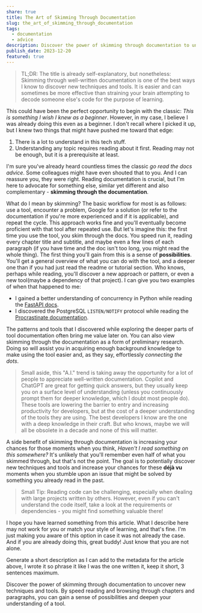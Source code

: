 ```yaml
---
share: true
title: The Art of Skimming Through Documentation
slug: the_art_of_skimming_through_documentation
tags:
  - documentation
  - advice
description: Discover the power of skimming through documentation to uncover new techniques and tools. By speed reading and browsing through chapters and paragraphs, you can gain a sense of possibilities and deepen your understanding of a tool.
publish_date: 2023-12-20
featured: true
---
```



> TL;DR: The title is already self-explanatory,  but nonetheless: Skimming through well-written documentation is one of the best ways I know to discover new techniques and tools. It is easier and can sometimes be more effective than straining your brain attempting to decode someone else's code for the purpose of learning.

This could have been the perfect opportunity to begin with the classic: *This is something I wish I knew as a beginner*. However, in my case, I believe I was already doing this even as a beginner. I don't recall where I picked it up, but I knew two things that might have pushed me toward that edge:

1. There is a lot to understand in this tech stuff.
2. Understanding any topic requires reading about it first. Reading may not be enough, but it is a prerequisite at least.

I'm sure you've already heard countless times the classic *go read the docs advice*. Some colleagues might have even shouted that to you. And I can reassure you, they were right. Reading documentation is crucial, but I'm here to advocate for something else, similar yet different and also complementary - **skimming through the documentation**.

What do I mean by skimming? The basic workflow for most is as follows: use a tool, encounter a problem, Google for a solution (or refer to the documentation if you're more experienced and if it is applicable), and repeat the cycle. This approach works fine and you'll eventually become proficient with that tool after repeated use.
But let's imagine this: the first time you use the tool, you skim through the docs. You speed run it, reading every chapter title and subtitle, and maybe even a few lines of each paragraph (if you have time and the doc isn't too long, you might read the whole thing). The first thing you'll gain from this is a sense of **possibilities**. You'll get a general overview of what you can do with the tool, and a deeper one than if you had just read the readme or tutorial section. Who knows, perhaps while reading, you'll discover a new approach or pattern, or even a new tool(maybe a dependency of that project). I can give you two examples of when that happened to me:

- I gained a better understanding of concurrency in Python while reading the [FastAPI docs](https://fastapi.tiangolo.com/async/).
- I discovered the PostgreSQL `LISTEN/NOTIFY` protocol while reading the [Procrastinate documentation](https://procrastinate.readthedocs.io/en/stable/discussions.html#why-are-you-doing-a-task-queue-in-postgresql).

The patterns and tools that I discovered while exploring the deeper parts of tool documentation often bring me value later on.
You can also view skimming through the documentation as a form of preliminary research. Doing so will assist you in acquiring enough background knowledge to make using the tool easier and, as they say, effortlessly _connecting the dots_.

> Small aside, this "A.I." trend is taking away the opportunity for a lot of people to appreciate well-written documentation. Copilot and ChatGPT are great for getting quick answers, but they usually keep you on a surface level of understanding (unless you continuously prompt them for deeper knowledge, which I doubt most people do). These tools are lowering the barrier to entry and increasing productivity for developers, but at the cost of a deeper understanding of the tools they are using. The best developers I know are the one with a deep knowledge in their craft. But who knows, maybe we will all be obsolete in a decade and none of this will matter.

A side benefit of skimming through documentation is increasing your chances for those moments when you think, *Haven't I read something on this somewhere?* It's unlikely that you'll remember even half of what you skimmed through, but that's not the point. The goal is to potentially discover new techniques and tools and increase your chances for these **déjà vu** moments when you stumble upon an issue that might be solved by something you already read in the past.

> Small Tip: Reading code can be challenging, especially when dealing with large projects written by others. However, even if you can't understand the code itself, take a look at the requirements or dependencies - you might find something valuable there!

I hope you have learned something from this article. What I describe here may not work for you or match your style of learning, and that's fine. I'm just making you aware of this option in case it was not already the case. And if you are already doing this, great buddy! Just know that you are not alone.

Generate a short description as I can add to the metadata for the article above, I wrote it so phrase it like I was the one written it, keep it short, 3 sentences maximum.


Discover the power of skimming through documentation to uncover new techniques and tools. By speed reading and browsing through chapters and paragraphs, you can gain a sense of possibilities and deepen your understanding of a tool.
